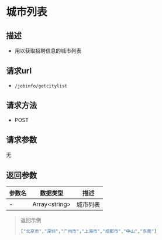 # 城市列表

## 描述

- 用以获取招聘信息的城市列表

## 请求url

- `/jobinfo/getcitylist`

## 请求方法

- POST

## 请求参数

无

## 返回参数

|参数名|数据类型|描述|
|---|:---:|---|
|-|Array\<string>|城市列表|

> 返回示例
>
> ```json
> ["北京市","深圳","广州市","上海市","成都市","中山","东莞"]
>```
